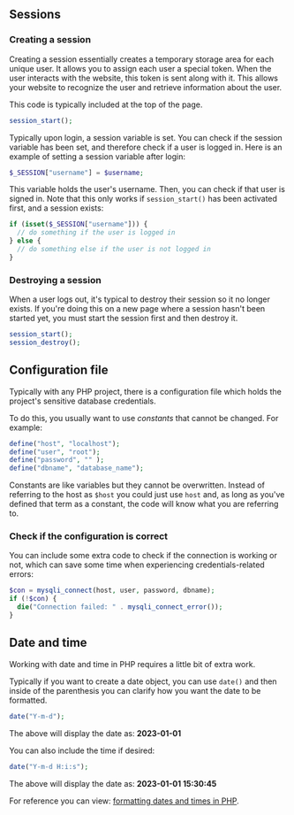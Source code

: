 
## Sessions

### Creating a session
Creating a session essentially creates a temporary storage area for each unique user. It allows you to assign each user a special token. When the user interacts with the website, this token is sent along with it. This allows your website to recognize the user and retrieve information about the user.

This code is typically included at the top of the page.

```PHP
session_start();
```

Typically upon login, a session variable is set. You can check if the session variable has been set, and therefore check if a user is logged in. Here is an example of setting a session variable after login:

```PHP
$_SESSION["username"] = $username;
```
This variable holds the user's username. Then, you can check if that user is signed in. Note that this only works if `session_start()` has been activated first, and a session exists:

```PHP
if (isset($_SESSION["username"])) {
  // do something if the user is logged in
} else {
  // do something else if the user is not logged in
}
```

### Destroying a session
When a user logs out, it's typical to destroy their session so it no longer exists. If you're doing this on a new page where a session hasn't been started yet, you must start the session first and then destroy it.

```PHP
session_start();
session_destroy(); 
```

## Configuration file
Typically with any PHP project, there is a configuration file which holds the project's sensitive database credentials. 

To do this, you usually want to use *constants* that cannot be changed. For example:

```PHP
define("host", "localhost");
define("user", "root");
define("password", "" );
define("dbname", "database_name");
```

Constants are like variables but they cannot be overwritten. Instead of referring to the host as `$host` you could just use `host` and, as long as you've defined that term as a constant, the code will know what you are referring to.

### Check if the configuration is correct

You can include some extra code to check if the connection is working or not, which can save some time when experiencing credentials-related errors:

```PHP
$con = mysqli_connect(host, user, password, dbname);
if (!$con) {
  die("Connection failed: " . mysqli_connect_error());
}
```

## Date and time
Working with date and time in PHP requires a little bit of extra work.

Typically if you want to create a date object, you can use `date()` and then inside of the parenthesis you can clarify how you want the date to be formatted.

```PHP
date("Y-m-d");
```
The above will display the date as: **2023-01-01**

You can also include the time if desired:

```PHP
date("Y-m-d H:i:s");
```
The above will display the date as: **2023-01-01 15:30:45**

For reference you can view: [formatting dates and times in PHP](https://www.php.net/manual/en/datetime.format.php).
